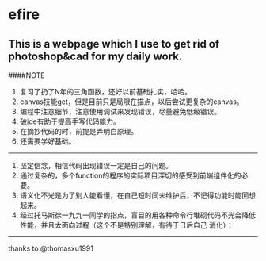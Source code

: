 # efire
###
This is a webpage which I use to get rid of photoshop&cad for my daily work.
----------------
####NOTE
1. 复习了扔了N年的三角函数，还好以前基础扎实，哈哈。
2. canvas技能get，但是目前只是局限在描点，以后尝试更复杂的canvas。
3. 编程中注意细节，注意使用调试来发现错误，尽量避免低级错误。
4. 破ide有助于提高手写代码能力。
5. 在摘抄代码的时，前提是弄明白原理。
6. 还需要学好基础。
-----
1. 坚定信念，相信代码出现错误一定是自己的问题。
2. 通过复杂的，多个function的程序的实际项目深切的感受到前端组件化的必要。
3. 语义化不光是为了别人能看懂，在自己短时间未维护后，不记得功能时能回想起来。
4. 经过托马斯徐一九九一同学的指点，盲目的用各种命令行堆砌代码不光会降低性能，并且太面向过程（这个不是特别理解，有待于日后自己    消化）；


------
thanks to @thomasxu1991
